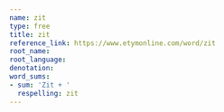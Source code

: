```yaml
---
name: zit
type: free
title: zit
reference_link: https://www.etymonline.com/word/zit
root_name: 
root_language: 
denotation: 
word_sums:
- sum: 'Zit + '
  respelling: zit
---
```


